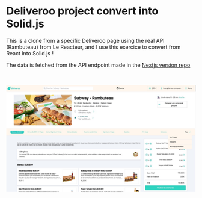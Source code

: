 # Deliveroo project convert into Solid.js

This is a clone from a specific Deliveroo page using the real API (Rambuteau) from Le Reacteur, and I use this exercice to convert from React into Solid.js ! 

The data is fetched from the API endpoint made in the [Nextjs version repo](https://github.com/ShueiYang/deliveroo-next)

<br/>

![Screenshot](./public/deliv-rambuteau.jpeg)